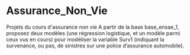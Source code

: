 # Assurance_Non_Vie
Projets du cours d'assurance non vie
A partir de la base base_ensae_1, proposez deux modèles (une régression logistique, 
et un modèle parmi ceux vus en cours) pour modéliser la variable Surv1 
(indiquant la survenance, ou pas, de sinistres sur une police d’assurance automobile).
